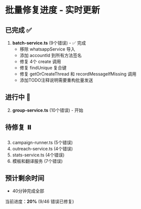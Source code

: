 # 批量修复进度 - 实时更新

## 已完成 ✅
1. **batch-service.ts** (9个错误) - ✅ 完成
   - 移除 whatsappService 导入
   - 添加 accountId 到所有方法签名
   - 修复 4个 create 调用
   - 修复 findUnique 复合键
   - 修复 getOrCreateThread 和 recordMessageIfMissing 调用
   - 添加TODO注释说明需要重构批量发送

## 进行中 🔄
2. **group-service.ts** (10个错误) - 开始

## 待修复 ⏸️
3. campaign-runner.ts (5个错误)
4. outreach-service.ts (4个错误)
5. stats-service.ts (4个错误)
6. 模板和翻译服务 (7个错误)

## 预计剩余时间
- 40分钟完成全部

当前进度：**20%** (9/46 错误已修复)

